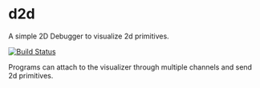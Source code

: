 # d2d
A simple 2D Debugger to visualize 2d primitives.

[![Build Status](https://travis-ci.org/zpgaal/d2d.svg?branch=master)](https://travis-ci.org/zpgaal/d2d)

Programs can attach to the visualizer through multiple channels and send 2d primitives.

